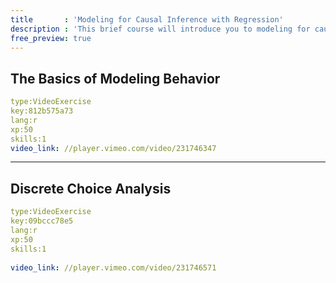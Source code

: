 ```yaml
--- 
title       : 'Modeling for Causal Inference with Regression'
description : 'This brief course will introduce you to modeling for causal inference, with practice using different kinds of regression models'
free_preview: true
---
```



## The Basics of Modeling Behavior
```yaml
type:VideoExercise 
key:812b575a73
lang:r
xp:50 
skills:1 
video_link: //player.vimeo.com/video/231746347
```
  
---
## Discrete Choice Analysis
```yaml
type:VideoExercise 
key:09bccc78e5
lang:r
xp:50 
skills:1 
  
video_link: //player.vimeo.com/video/231746571
```
  
